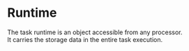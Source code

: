 # Runtime

The task runtime is an object accessible from any processor.<br>
It carries the storage data in the entire task execution.
